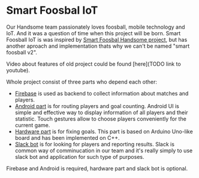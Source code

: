 # Smart Foosbal IoT

Our Handsome team passionately loves foosball, mobile technology and IoT. And it was a question of time when this project will be born. Smart Foosball IoT is was inspired by [Smart Foosbal Handsome project](https://github.com/handsomecode/smart-foosball), but has another aproach and implementation thats why we can't be named "smart foosball v2".

Video about features of old project could be found [here](TODO link to youtube).

Whole project consist of three parts who depend each other:

* [Firebase](/README-firebase.md) is used as backend to collect information about matches and players.
* [Android part](/AndroidApp/README-android.md) is for routing players and goal counting. Android UI is simple and effective way to display information of all players and their statistic. Touch gestures allow to choose players conveniently for the current game.
* [Hardware part](/Arduino/README-arduino.md) is for fixing goals. This part is based on Arduino Uno-like board and has been implemented on C++.
* [Slack bot](/SlackBot/README-slackbot.md) is for looking for players and reporting results. Slack is common way of comminucation in our team and it's really simply to use slack bot and application for such type of purposes.

Firebase and Android is required, hardware part and slack bot is optional.
